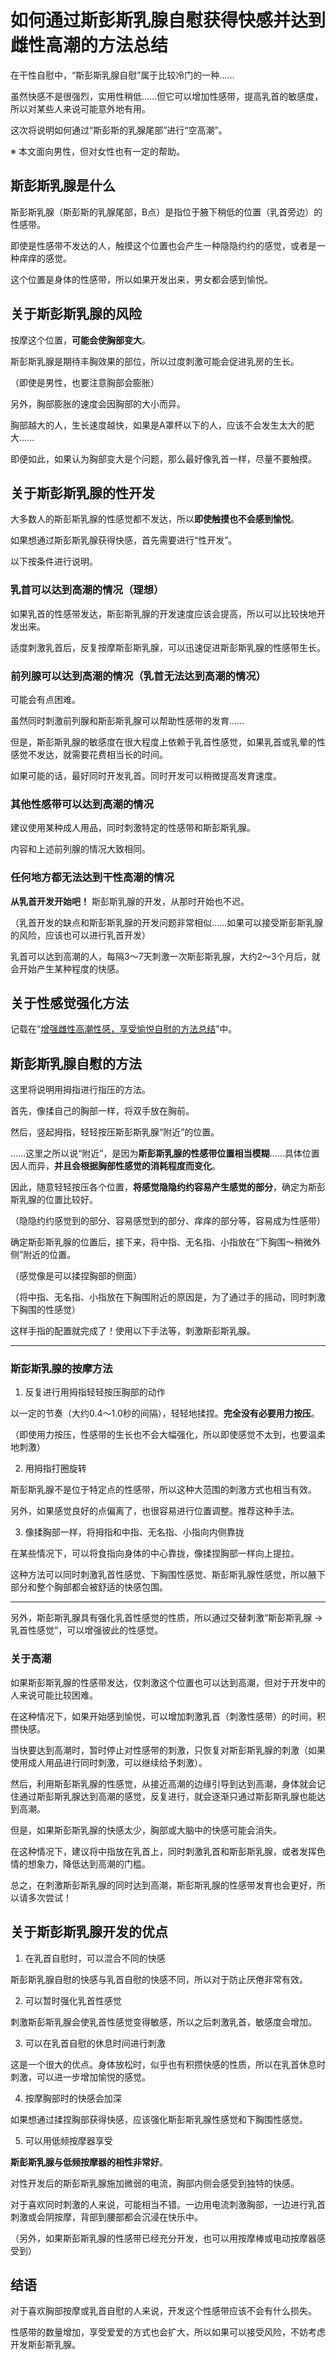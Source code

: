# 如何通过斯彭斯乳腺自慰获得快感并达到雌性高潮的方法总结 [​](#如何通过斯彭斯乳腺自慰获得快感并达到雌性高潮的方法总结)

在干性自慰中，“斯彭斯乳腺自慰”属于比较冷门的一种……

虽然快感不是很强烈，实用性稍低……但它可以增加性感带，提高乳首的敏感度，所以对某些人来说可能意外地有用。

这次将说明如何通过“斯彭斯的乳腺尾部”进行“空高潮”。

※ 本文面向男性，但对女性也有一定的帮助。

## 斯彭斯乳腺是什么 [​](#斯彭斯乳腺是什么)

斯彭斯乳腺（斯彭斯的乳腺尾部，B点）是指位于腋下稍低的位置（乳首旁边）的性感带。

即使是性感带不发达的人，触摸这个位置也会产生一种隐隐约约的感觉，或者是一种痒痒的感觉。

这个位置是身体的性感带，所以如果开发出来，男女都会感到愉悦。

## 关于斯彭斯乳腺的风险 [​](#关于斯彭斯乳腺的风险)

按摩这个位置，**可能会使胸部变大**。

斯彭斯乳腺是期待丰胸效果的部位，所以过度刺激可能会促进乳房的生长。

（即使是男性，也要注意胸部会膨胀）

另外，胸部膨胀的速度会因胸部的大小而异。

胸部越大的人，生长速度越快，如果是A罩杯以下的人，应该不会发生太大的肥大……

即便如此，如果认为胸部变大是个问题，那么最好像乳首一样，尽量不要触摸。

## 关于斯彭斯乳腺的性开发 [​](#关于斯彭斯乳腺的性开发)

大多数人的斯彭斯乳腺的性感觉都不发达，所以**即使触摸也不会感到愉悦**。

如果想通过斯彭斯乳腺获得快感，首先需要进行“性开发”。

以下按条件进行说明。

### 乳首可以达到高潮的情况（理想） [​](#乳首可以达到高潮的情况-理想)

如果乳首的性感带发达，斯彭斯乳腺的开发速度应该会提高，所以可以比较快地开发出来。

适度刺激乳首后，反复按摩斯彭斯乳腺，可以迅速促进斯彭斯乳腺的性感带生长。

### 前列腺可以达到高潮的情况（乳首无法达到高潮的情况） [​](#前列腺可以达到高潮的情况-乳首无法达到高潮的情况)

可能会有点困难。

虽然同时刺激前列腺和斯彭斯乳腺可以帮助性感带的发育……

但是，斯彭斯乳腺的敏感度在很大程度上依赖于乳首性感觉，如果乳首或乳晕的性感觉不发达，就需要花费相当长的时间。

如果可能的话，最好同时开发乳首。同时开发可以稍微提高发育速度。

### 其他性感带可以达到高潮的情况 [​](#其他性感带可以达到高潮的情况)

建议使用某种成人用品，同时刺激特定的性感带和斯彭斯乳腺。

内容和上述前列腺的情况大致相同。

### 任何地方都无法达到干性高潮的情况 [​](#任何地方都无法达到干性高潮的情况)

**从乳首开发开始吧！** 斯彭斯乳腺的开发，从那时开始也不迟。

（乳首开发的缺点和斯彭斯乳腺的开发问题非常相似……如果可以接受斯彭斯乳腺的风险，应该也可以进行乳首开发）

乳首可以达到高潮的人，每隔3～7天刺激一次斯彭斯乳腺，大约2～3个月后，就会开始产生某种程度的快感。

## 关于性感觉强化方法 [​](#关于性感觉强化方法)

记载在“[增强雌性高潮性感，享受愉悦自慰的方法总结](/h-life/femorg/houhou/page-a4-24.html)”中。

## 斯彭斯乳腺自慰的方法 [​](#斯彭斯乳腺自慰的方法)

这里将说明用拇指进行指压的方法。

首先，像揉自己的胸部一样，将双手放在胸前。

然后，竖起拇指，轻轻按压斯彭斯乳腺“附近”的位置。

……这里之所以说“附近”，是因为**斯彭斯乳腺的性感带位置相当模糊**……具体位置因人而异，**并且会根据胸部性感觉的消耗程度而变化**。

因此，随意轻轻按压各个位置，**将感觉隐隐约约容易产生感觉的部分**，确定为斯彭斯乳腺的位置比较好。

（隐隐约约感觉到的部分、容易感觉到的部分、痒痒的部分等，容易成为性感带）

确定斯彭斯乳腺的位置后，接下来，将中指、无名指、小指放在“下胸围～稍微外侧”附近的位置。

（感觉像是可以揉捏胸部的侧面）

（将中指、无名指、小指放在下胸围附近的原因是，为了通过手的摇动，同时刺激下胸围的性感觉）

这样手指的配置就完成了！使用以下手法等，刺激斯彭斯乳腺。

* * *

### 斯彭斯乳腺的按摩方法 [​](#斯彭斯乳腺的按摩方法)

1.  反复进行用拇指轻轻按压胸部的动作

以一定的节奏（大约0.4～1.0秒的间隔），轻轻地揉捏。**完全没有必要用力按压**。

（即使用力按压，性感带的生长也不会大幅强化，所以即使感觉不太到，也要温柔地刺激）

2.  用拇指打圈旋转

斯彭斯乳腺不是位于特定点的性感带，所以这种大范围的刺激方式也相当有效。

另外，如果感觉良好的点偏离了，也很容易进行位置调整。推荐这种手法。

3.  像揉胸部一样，将拇指和中指、无名指、小指向内侧靠拢

在某些情况下，可以将食指向身体的中心靠拢，像揉捏胸部一样向上提拉。

这种方法可以同时刺激乳首性感觉、下胸围性感觉、斯彭斯乳腺性感觉，所以腋下部分和整个胸部都会被舒适的快感包围。

* * *

另外，斯彭斯乳腺具有强化乳首性感觉的性质，所以通过交替刺激“斯彭斯乳腺 → 乳首性感觉”，可以增强彼此的性感觉。

### 关于高潮 [​](#关于高潮)

如果斯彭斯乳腺的性感带发达，仅刺激这个位置也可以达到高潮，但对于开发中的人来说可能比较困难。

在这种情况下，如果开始感到愉悦，可以增加刺激乳首（刺激性感带）的时间，积攒快感。

当快要达到高潮时，暂时停止对性感带的刺激，只恢复对斯彭斯乳腺的刺激（如果使用成人用品进行同时刺激，可以继续给予刺激）。

然后，利用斯彭斯乳腺的性感觉，从接近高潮的边缘引导到达到高潮，身体就会记住通过斯彭斯乳腺达到高潮的感觉，反复进行，就会逐渐只通过斯彭斯乳腺也能达到高潮。

但是，如果斯彭斯乳腺的快感太少，胸部或大脑中的快感可能会消失。

在这种情况下，建议将中指放在乳首上，同时刺激乳首和斯彭斯乳腺，或者发挥色情的想象力，降低达到高潮的门槛。

总之，在刺激斯彭斯乳腺的同时达到高潮，斯彭斯乳腺的性感带发育也会更好，所以请多次尝试！

## 关于斯彭斯乳腺开发的优点 [​](#关于斯彭斯乳腺开发的优点)

1.  在乳首自慰时，可以混合不同的快感

斯彭斯乳腺自慰的快感与乳首自慰的快感不同，所以对于防止厌倦非常有效。

2.  可以暂时强化乳首性感觉

刺激斯彭斯乳腺会使乳首性感觉变得敏感，所以之后刺激乳首，敏感度会增加。

3.  可以在乳首自慰的休息时间进行刺激

这是一个很大的优点。身体放松时，似乎也有积攒快感的性质，所以在乳首休息时刺激，可以进一步增加愉悦的感觉。

4.  按摩胸部时的快感会加深

如果想通过揉捏胸部获得快感，应该强化斯彭斯乳腺性感觉和下胸围性感觉。

5.  可以用低频按摩器享受

**斯彭斯乳腺与低频按摩器的相性非常好**。

对性开发后的斯彭斯乳腺施加微弱的电流，胸部内侧会感受到独特的快感。

对于喜欢同时刺激的人来说，可能相当不错。一边用电流刺激胸部，一边进行乳首刺激或会阴按摩，背部到腰部都会沉浸在快乐中。

（另外，如果斯彭斯乳腺的性感带已经充分开发，也可以用按摩棒或电动按摩器感受到）

## 结语 [​](#结语)

对于喜欢胸部按摩或乳首自慰的人来说，开发这个性感带应该不会有什么损失。

性感带的数量增加，享受爱爱的方式也会扩大，所以如果可以接受风险，不妨考虑开发斯彭斯乳腺。